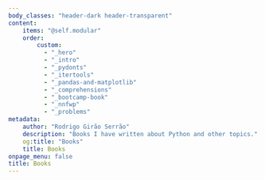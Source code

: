 ```yaml
---
body_classes: "header-dark header-transparent"
content:
    items: "@self.modular"
    order:
        custom:
          - "_hero"
          - "_intro"
          - "_pydonts"
          - "_itertools"
          - "_pandas-and-matplotlib"
          - "_comprehensions"
          - "_bootcamp-book"
          - "_nnfwp"
          - "_problems"
metadata:
    author: "Rodrigo Girão Serrão"
    description: "Books I have written about Python and other topics."
    og:title: "Books"
    title: Books
onpage_menu: false
title: Books
---
```

